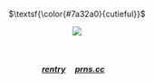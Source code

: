 
<div align="center">

 <p align="center">
<p align="center"> 

<p align="center">
$\textsf{\color{#7a32a0}{cutieful}}$
<p align="center">

<img src="https://i.imgur.com/4ZP7yXS.png" />
<p align="center"> 
 ‎ 

##### ‎‎[rentry](https://rentry.co/kyojuro-rengoku) ‎ ‎‎  ‎‎ ‎‎ [prns.cc](https://pronouns.cc/@kyojuro) ‎ ‎‎  ‎‎ ‎‎ 
